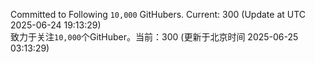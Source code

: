 Committed to Following `10,000` GitHubers. Current: <!-- FOLLOWING_COUNT -->300<!-- FOLLOWING_COUNT --> (Update at UTC <!-- LAST_UPDATED -->2025-06-24 19:13:29<!-- LAST_UPDATED -->)<br>
致力于关注`10,000`个GitHuber。当前：<!-- FOLLOWING_COUNT -->300<!-- FOLLOWING_COUNT --> (更新于北京时间 <!-- LAST_UPDATED_CST -->2025-06-25 03:13:29<!-- LAST_UPDATED_CST -->)
